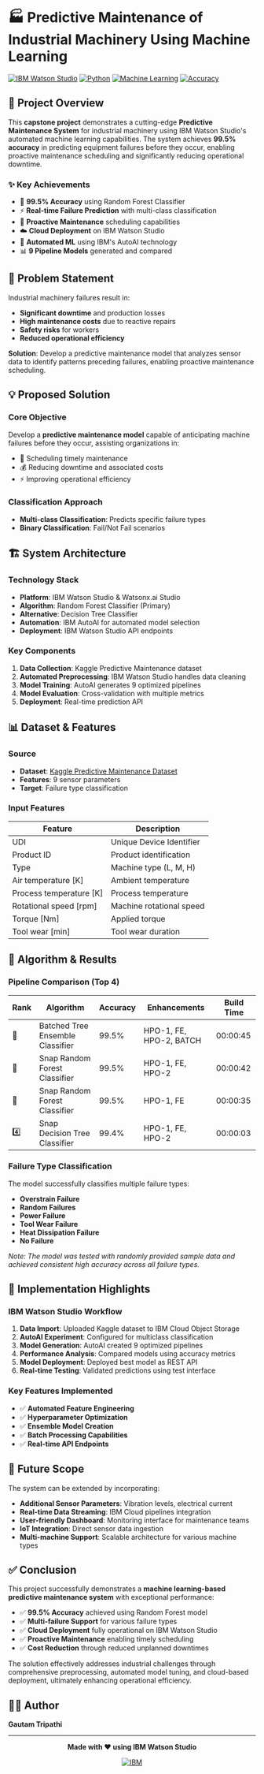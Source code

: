 # 🏭 Predictive Maintenance of Industrial Machinery Using Machine Learning

[![IBM Watson Studio](https://img.shields.io/badge/IBM-Watson%20Studio-blue.svg)](https://www.ibm.com/cloud/watson-studio)
[![Python](https://img.shields.io/badge/Python-3.8+-blue.svg)](https://www.python.org/)
[![Machine Learning](https://img.shields.io/badge/ML-Random%20Forest-green.svg)](https://scikit-learn.org/)
[![Accuracy](https://img.shields.io/badge/Accuracy-99.5%25-brightgreen.svg)]()

## 🎯 Project Overview

This **capstone project** demonstrates a cutting-edge **Predictive Maintenance System** for industrial machinery using IBM Watson Studio's automated machine learning capabilities. The system achieves **99.5% accuracy** in predicting equipment failures before they occur, enabling proactive maintenance scheduling and significantly reducing operational downtime.

### ✨ Key Achievements
- 🎯 **99.5% Accuracy** using Random Forest Classifier
- ⚡ **Real-time Failure Prediction** with multi-class classification
- 🔧 **Proactive Maintenance** scheduling capabilities
- ☁️ **Cloud Deployment** on IBM Watson Studio
- 🚀 **Automated ML** using IBM's AutoAI technology
- 📊 **9 Pipeline Models** generated and compared

## 🚨 Problem Statement

Industrial machinery failures result in:
- **Significant downtime** and production losses
- **High maintenance costs** due to reactive repairs
- **Safety risks** for workers
- **Reduced operational efficiency**

**Solution**: Develop a predictive maintenance model that analyzes sensor data to identify patterns preceding failures, enabling proactive maintenance scheduling.

## 💡 Proposed Solution

### Core Objective
Develop a **predictive maintenance model** capable of anticipating machine failures before they occur, assisting organizations in:
- 📅 Scheduling timely maintenance
- 💰 Reducing downtime and associated costs
- ⚡ Improving operational efficiency

### Classification Approach
- **Multi-class Classification**: Predicts specific failure types
- **Binary Classification**: Fail/Not Fail scenarios

## 🏗️ System Architecture

### Technology Stack
- **Platform**: IBM Watson Studio & Watsonx.ai Studio
- **Algorithm**: Random Forest Classifier (Primary)
- **Alternative**: Decision Tree Classifier
- **Automation**: IBM AutoAI for automated model selection
- **Deployment**: IBM Watson Studio API endpoints

### Key Components
1. **Data Collection**: Kaggle Predictive Maintenance dataset
2. **Automated Preprocessing**: IBM Watson Studio handles data cleaning
3. **Model Training**: AutoAI generates 9 optimized pipelines
4. **Model Evaluation**: Cross-validation with multiple metrics
5. **Deployment**: Real-time prediction API

## 📊 Dataset & Features

### Source
- **Dataset**: [Kaggle Predictive Maintenance Dataset](https://www.kaggle.com/datasets/shivamb/machine-predictive-maintenance-classification)
- **Features**: 9 sensor parameters
- **Target**: Failure type classification

### Input Features
| Feature | Description |
|---------|-------------|
| UDI | Unique Device Identifier |
| Product ID | Product identification |
| Type | Machine type (L, M, H) |
| Air temperature [K] | Ambient temperature |
| Process temperature [K] | Process temperature |
| Rotational speed [rpm] | Machine rotational speed |
| Torque [Nm] | Applied torque |
| Tool wear [min] | Tool wear duration |

## 🤖 Algorithm & Results


### Pipeline Comparison (Top 4)
| Rank | Algorithm | Accuracy | Enhancements | Build Time |
|------|-----------|----------|--------------|------------|
| 🥇 | Batched Tree Ensemble Classifier | 99.5% | HPO-1, FE, HPO-2, BATCH | 00:00:45 |
| 🥈 | Snap Random Forest Classifier | 99.5% | HPO-1, FE, HPO-2 | 00:00:42 |
| 🥉 | Snap Random Forest Classifier | 99.5% | HPO-1, FE | 00:00:35 |
| 4️⃣ | Snap Decision Tree Classifier | 99.4% | HPO-1, FE, HPO-2 | 00:00:03 |

### Failure Type Classification
The model successfully classifies multiple failure types:
- **Overstrain Failure**
- **Random Failures** 
- **Power Failure**
- **Tool Wear Failure**
- **Heat Dissipation Failure**
- **No Failure**

*Note: The model was tested with randomly provided sample data and achieved consistent high accuracy across all failure types.*

## 🚀 Implementation Highlights

### IBM Watson Studio Workflow
1. **Data Import**: Uploaded Kaggle dataset to IBM Cloud Object Storage
2. **AutoAI Experiment**: Configured for multiclass classification
3. **Model Generation**: AutoAI created 9 optimized pipelines
4. **Performance Analysis**: Compared models using accuracy metrics
5. **Model Deployment**: Deployed best model as REST API
6. **Real-time Testing**: Validated predictions using test interface

### Key Features Implemented
- ✅ **Automated Feature Engineering**
- ✅ **Hyperparameter Optimization**
- ✅ **Ensemble Model Creation**
- ✅ **Batch Processing Capabilities**
- ✅ **Real-time API Endpoints**

## 🔮 Future Scope

The system can be extended by incorporating:
- **Additional Sensor Parameters**: Vibration levels, electrical current
- **Real-time Data Streaming**: IBM Cloud pipelines integration
- **User-friendly Dashboard**: Monitoring interface for maintenance teams
- **IoT Integration**: Direct sensor data ingestion
- **Multi-machine Support**: Scalable architecture for various machine types

## ✅ Conclusion

This project successfully demonstrates a **machine learning-based predictive maintenance system** with exceptional performance:

- ✅ **99.5% Accuracy** achieved using Random Forest model
- ✅ **Multi-failure Support** for various failure types
- ✅ **Cloud Deployment** fully operational on IBM Watson Studio
- ✅ **Proactive Maintenance** enabling timely scheduling
- ✅ **Cost Reduction** through reduced unplanned downtimes

The solution effectively addresses industrial challenges through comprehensive preprocessing, automated model tuning, and cloud-based deployment, ultimately enhancing operational efficiency.

## 👨‍💻 Author

**Gautam Tripathi**

---

<div align="center">

**Made with ❤️ using IBM Watson Studio**

[![IBM](https://img.shields.io/badge/Powered%20by-IBM%20Watson%20Studio-blue.svg)](https://www.ibm.com/cloud/watson-studio)

</div>
